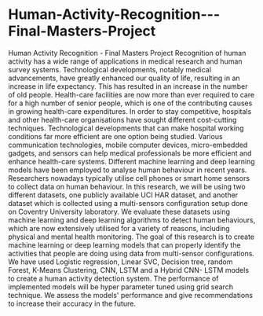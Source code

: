 # Human-Activity-Recognition---Final-Masters-Project
Human Activity Recognition - Final Masters Project
Recognition of human activity has a wide range of applications in medical research and human survey systems. Technological developments, notably medical advancements, have greatly enhanced our quality of life, resulting in an increase in life expectancy. This has resulted in an increase in the number of old people. Health-care facilities are now more than ever required to care for a high number of senior people, which is one of the contributing causes in growing health-care expenditures. In order to stay competitive, hospitals and other health-care organisations have sought different cost-cutting techniques. Technological developments that can make hospital working conditions far more efficient are one option being studied. Various communication technologies, mobile computer devices, micro-embedded gadgets, and sensors can help medical professionals be more efficient and enhance health-care systems.
Different machine learning and deep learning models have been employed to analyse human behaviour in recent years. Researchers nowadays typically utilise cell phones or smart home sensors to collect data on human behaviour. In this research, we will be using two different datasets, one publicly available UCI HAR dataset, and another dataset which is collected using a multi-sensors configuration setup done on Coventry University laboratory. We evaluate these datasets using machine learning and deep learning algorithms to detect human behaviours, which are now extensively utilised for a variety of reasons, including physical and mental health monitoring. The goal of this research is to create machine learning or deep learning models that can properly identify the activities that people are doing using data from multi-sensor configurations. We have used Logistic  regression, Linear SVC, Decision tree, random Forest, K-Means Clustering, CNN, LSTM and a Hybrid CNN- LSTM models to create a human activity detection system. The performance of implemented models will be hyper parameter tuned using grid search technique. We assess the models' performance and give recommendations to increase their accuracy in the future.
